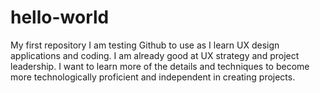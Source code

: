 # hello-world
My first repository
I am testing Github to use as I learn UX design applications and coding.  I am already good at UX strategy and project leadership.  I want to learn more of the details and techniques to become more technologically proficient and independent in creating projects.  
